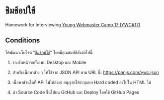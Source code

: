 # ชิมช้อปใช้

Homework for Interviewing [Young Webmaster Camp 17 (YWC#17)](https://ywc17.ywc.in.th)

## Conditions

ให้พัฒนาเว็บไซต์ "[ชิมช้อปใช้](https://www.xn--b3caa1e2a7e2b0h2be.com/)" โดยมีคุณสมบัติดังต่อไปนี้

1. รองรับหน้าจอทั้งแบบ Desktop และ Mobile

2. สำหรับเนื้อหาต่าง ๆ ให้ใช้จาก JSON API ตาม URL นี้: https://panjs.com/ywc.json

3. เนื้อหาส่วนใดที่ API ไม่ได้ส่งมา อนุญาตให้ระบุแบบ Hard coded ลงไปใน HTML ได้

4. นำ Source Code ขึ้นไปบน GitHub และ Deploy โดยใช้ GitHub Pages
